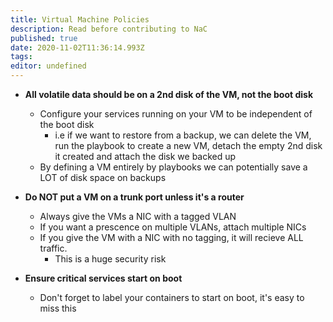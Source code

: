 ```yaml
---
title: Virtual Machine Policies
description: Read before contributing to NaC
published: true
date: 2020-11-02T11:36:14.993Z
tags: 
editor: undefined
---
```


* **All volatile data should be on a 2nd disk of the VM, not the boot disk**
  * Configure your services running on your VM to be independent of the boot disk
    * i.e if we want to restore from a backup, we can delete the VM, run the playbook to create a new VM, detach the empty 2nd disk it created and attach the disk we backed up
  * By defining a VM entirely by playbooks we can potentially save a LOT of disk space on backups

* **Do NOT put a VM on a trunk port unless it's a router**
  * Always give the VMs a NIC with a tagged VLAN
  * If you want a prescence on multiple VLANs, attach multiple NICs
  * If you give the VM with a NIC with no tagging, it will recieve ALL traffic.
      * This is a huge security risk

* **Ensure critical services start on boot**
	 * Don't forget to label your containers to start on boot, it's easy to miss this